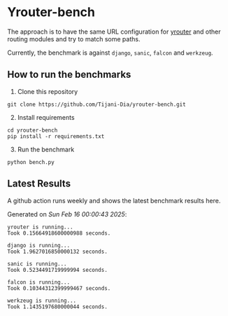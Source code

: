 # Yrouter-bench

The approach is to have the same URL configuration for [yrouter](https://github.com/Tijani-Dia/yrouter) and other routing modules and try to match some paths.

Currently, the benchmark is against `django`, `sanic`, `falcon` and `werkzeug`.

## How to run the benchmarks

1. Clone this repository

```shell
git clone https://github.com/Tijani-Dia/yrouter-bench.git
```

2. Install requirements

```shell
cd yrouter-bench
pip install -r requirements.txt
```

3. Run the benchmark

```shell
python bench.py
```

## Latest Results

A github action runs weekly and shows the latest benchmark results here.

Generated on *Sun Feb 16 00:00:43 2025*:

```shell
yrouter is running...
Took 0.15664918600000988 seconds.

django is running...
Took 1.9627016850000132 seconds.

sanic is running...
Took 0.5234491719999994 seconds.

falcon is running...
Took 0.10344312399999467 seconds.

werkzeug is running...
Took 1.1435197680000044 seconds.

```